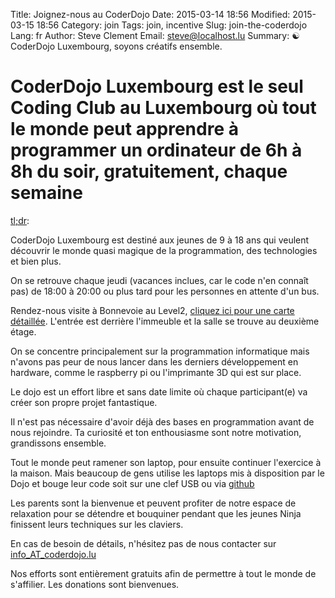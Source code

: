 Title: Joignez-nous au CoderDojo
Date: 2015-03-14 18:56
Modified: 2015-03-15 18:56
Category: join
Tags: join, incentive
Slug: join-the-coderdojo
Lang: fr
Author: Steve Clement
Email: steve@localhost.lu
Summary: :yin_yang: CoderDojo Luxembourg, soyons créatifs ensemble.

# CoderDojo Luxembourg est le seul Coding Club au Luxembourg où tout le monde peut apprendre à programmer un ordinateur de 6h à 8h du soir, gratuitement, chaque semaine

<a href="https://en.wikipedia.org/wiki/Wikipedia:Too_long;_didn%27t_read" target="_blank">tl;dr</a>:

CoderDojo Luxembourg est destiné aux jeunes de 9 à 18 ans qui veulent découvrir le monde quasi magique de la programmation, des technologies et bien plus.

On se retrouve chaque jeudi (vacances inclues, car le code n'en connaît pas) de 18:00 à 20:00 ou plus tard pour les personnes en attente d'un bus.

Rendez-nous visite à Bonnevoie au Level2, <a href="https://wiki.hackerspace.lu/wiki/Location" target="_blank">cliquez ici pour une carte détaillée</a>. L'entrée est derrière l'immeuble et la salle se trouve au deuxième étage.

On se concentre principalement sur la programmation informatique mais n'avons pas peur de nous lancer dans les derniers développement en hardware, comme le raspberry pi ou l'imprimante 3D qui est sur place.

Le dojo est un effort libre et sans date limite où chaque participant(e) va créer son propre projet fantastique.

Il n'est pas nécessaire d'avoir déjà des bases en programmation avant de nous rejoindre. Ta curiosité et ton enthousiasme sont notre motivation, grandissons ensemble.

Tout le monde peut ramener son laptop, pour ensuite continuer l'exercice à la maison. Mais beaucoup de gens utilise les laptops mis à disposition par le Dojo et bouge leur code soit sur une clef USB ou via <a href="https://github.com" target="_blank">github</a>

Les parents sont la bienvenue et peuvent profiter de notre espace de relaxation pour se détendre et bouquiner pendant que les jeunes Ninja finissent leurs techniques sur les claviers.

En cas de besoin de détails, n'hésitez pas de nous contacter sur  <a href="mailto:info@coderdojo.lu">info_AT_coderdojo.lu</a>

Nos efforts sont entièrement gratuits afin de permettre à tout le monde de s'affilier. 
Les donations sont bienvenues.
